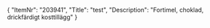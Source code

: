 {
  "ItemNr": "203941",
  "Title": "test",
  "Description": "Fortimel, choklad, drickfärdigt kosttillägg"
}